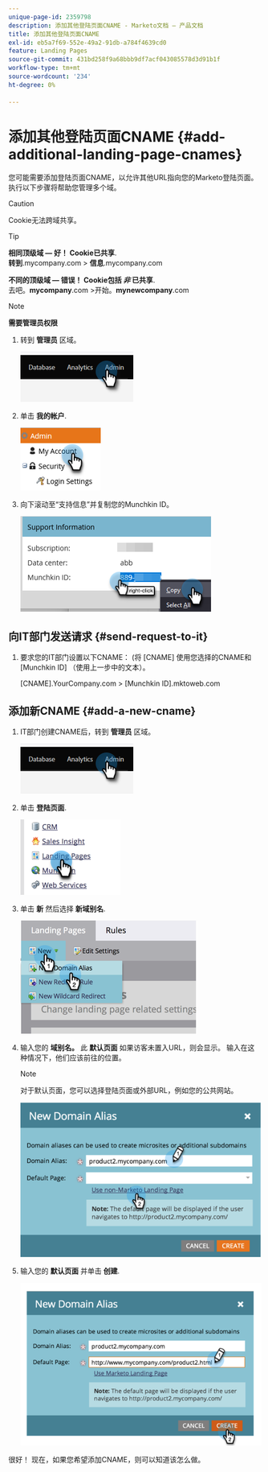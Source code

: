 ```yaml
---
unique-page-id: 2359798
description: 添加其他登陆页面CNAME - Marketo文档 — 产品文档
title: 添加其他登陆页面CNAME
exl-id: eb5a7f69-552e-49a2-91db-a784f4639cd0
feature: Landing Pages
source-git-commit: 431bd258f9a68bbb9df7acf043085578d3d91b1f
workflow-type: tm+mt
source-wordcount: '234'
ht-degree: 0%

---
```


# 添加其他登陆页面CNAME {#add-additional-landing-page-cnames}

您可能需要添加登陆页面CNAME，以允许其他URL指向您的Marketo登陆页面。 执行以下步骤将帮助您管理多个域。

>[!CAUTION]
>
>Cookie无法跨域共享。

>[!TIP]
>
>**相同顶级域 — 好！ Cookie已共享**.<br/> **转到**.mycompany.com > **信息**.mycompany.com
>
>**不同的顶级域 — 错误！ Cookie包括 _非_ 已共享**.<br/> 去吧。**mycompany**.com >开始。**mynewcompany**.com

>[!NOTE]
>
>**需要管理员权限**

1. 转到 **管理员** 区域。

   ![](assets/add-additional-landing-page-cnames-1.png)

1. 单击 **我的帐户**.

   ![](assets/add-additional-landing-page-cnames-2.png)

1. 向下滚动至“支持信息”并复制您的Munchkin ID。

   ![](assets/add-additional-landing-page-cnames-3.png)

## 向IT部门发送请求 {#send-request-to-it}

1. 要求您的IT部门设置以下CNAME： (将 [CNAME] 使用您选择的CNAME和 [Munchkin ID] （使用上一步中的文本）。

   [CNAME].YourCompany.com > [Munchkin ID].mktoweb.com

## 添加新CNAME {#add-a-new-cname}

1. IT部门创建CNAME后，转到 **管理员** 区域。

   ![](assets/add-additional-landing-page-cnames-4.png)

1. 单击 **登陆页面**.

   ![](assets/add-additional-landing-page-cnames-5.png)

1. 单击 **新** 然后选择 **新域别名**.

   ![](assets/add-additional-landing-page-cnames-6.png)

1. 输入您的 **域别名。** 此 **默认页面** 如果访客未置入URL，则会显示。 输入在这种情况下，他们应该前往的位置。

   >[!NOTE]
   >
   >对于默认页面，您可以选择登陆页面或外部URL，例如您的公共网站。

   ![](assets/add-additional-landing-page-cnames-7.png)

1. 输入您的 **默认页面** 并单击 **创建**.

   ![](assets/add-additional-landing-page-cnames-8.png)

很好！ 现在，如果您希望添加CNAME，则可以知道该怎么做。
